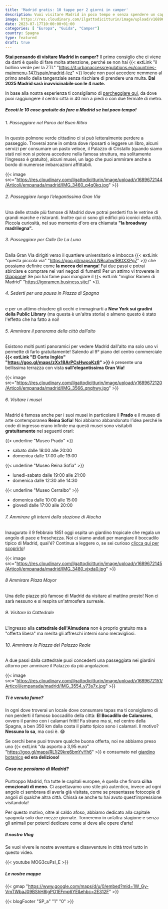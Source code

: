 ```yaml
---
title: 'Madrid gratis: 10 tappe per 2 giorni in camper'
description: Vuoi visitare Madrid in poco tempo e senza spendere un capitale? Scopri con noi il tour perfetto in 10 tappe. 
image: https://res.cloudinary.com/ilgattodicitturin/image/upload/v1689672144/Articoli/empanada/madrid/IMG_3501_p1al70.jpg
date: 2023-07-17T10:00:00+01:00
categories: [ "Europa", "Guida", "Camper"]
country: Spagna
type: featured
draft: true 
---
```


**Stai pensando di visitare Madrid in camper?** Il primo consiglio che ci viene da darti è quello di fare molta attenzione, perché se non hai {{< extLink "il bollino verde per la ZTL" "https://it.urbanaccessregulations.eu/countries-mainmenu-147/spain/madrid-lez" >}} locale non puoi accedere nemmeno al primo anello della tangenziale senza rischiare di prendere una multa. **Dal 2025 Madrid sarà inavvicinabile con le 4 ruote.**

In base alla nostra esperienza ti consigliamo di [parcheggiare qui](#le-nostre-mappe), da dove puoi raggiungere il centro città in 40 min a piedi o con due fermate di metro. 

##### Eccoti le 10 cose gratuite da fare a Madrid se hai poco tempo!

###### 1. Passeggiare nel Parco del Buen Ritiro
In questo polmone verde cittadino ci si può letteralmente perdere a passeggio. Troverai zone in ombra dove riposarti o leggere un libro, alcuni servizi per consumare un pasto veloce, il Palazzo di Cristallo (quando siamo stati noi non si poteva accedere nella famosa struttura, ma solitamente l’ingresso è gratuito), alcuni musei, un lago che puoi ammirare anche a bordo di numerose imbarcazioni affittabili. 

{{< image src="https://res.cloudinary.com/ilgattodicitturin/image/upload/v1689672144/Articoli/empanada/madrid/IMG_3460_q4q0kq.jpg" >}}

###### 2. Passeggiare lungo l’elegantissima Gran Vía
Una delle strade più famose di Madrid dove potrai perderti fra le vetrine di grandi marche e ristoranti. Inoltre qui ci sono gli edifici più iconici della città. Piccola curiosità, nel suo momento d'oro era chiamata **"la broadway madrilegna".**

###### 3. Passeggiare per Calle De La Luna
Dalla Gran Via dirigiti verso il quartiere universitario e imbocca {{< extLink "questa piccola via" "https://goo.gl/maps/oLNBcahwtBKtXXPg7" >}} che possiamo definire come **la mecca dei manga**! Fai due passi e potrai sbirciare e comprare nei vari negozi di fumetti! Per un attimo vi troverete in [Giappone](/blog/viaggio-giappone-informazioni-e-itinerari)! Se poi hai fame puoi mangiare il {{< extLink "miglior Ramen di Madrid" "https://igoramen.business.site/" >}}.

###### 4. Sederti per una pausa in Piazza di Spagna
e per un attimo chiudere gli occhi e immaginarti a **New York sui gradini della Public Library** (ma questa è un'altra storia) o almeno questo è stato l'effetto che ha fatto a noi!

###### 5. Ammirare il panorama della città dall’alto
Esistono molti punti panoramici per vedere Madrid dall'alto ma solo uno vi permette di farlo gratuitamente! Salendo al 9° piano del centro commerciale **{{< extLink "El Corte Inglés" "https://goo.gl/maps/zXx18ArPCsHwcoKz8" >}}** è presente una bellissima terrazza con vista **sull'elegantissima Gran Vía!**

{{< image src="https://res.cloudinary.com/ilgattodicitturin/image/upload/v1689672120/Articoli/empanada/madrid/IMG_3566_qnqhwy.jpg" >}}

###### 6. Visitare i musei
Madrid è famosa anche per i suoi musei in particolare il **Prado** e il museo di arte contemporanea **Reina Sofia**! Noi abbiamo abbandonato l’idea perché le code di ingresso erano infinite ma questi musei sono visitabili **gratuitamente** nei seguenti orari:

{{< underline "Museo Prado" >}}
- sabato dalle 18:00 alle 20:00
- domenica dalle 17:00 alle 19:00

{{< underline "Museo Reina Sofia" >}}
- lunedi-sabato dalle 19:00 alle 21:00
- domenica dalle 12:30 alle 14:30

{{< underline "Museo Cerralbo" >}}
- domenica dalle 10:00 alle 15:00
- giovedì dalle 17:00 alle 20:00 

###### 7. Ammirare gli interni della stazione di Atocha
Inaugurato il 9 febbraio 1851 oggi ospita un giardino tropicale che regala un angolo di pace e freschezza. Noi ci siamo andati per mangiare il boccadilo tipico di Madrid, qual'é? Continua a leggere o, se sei curioso [clicca qui per scoprirlo](#ti-è-venuta-fame)!

{{< image src="https://res.cloudinary.com/ilgattodicitturin/image/upload/v1689672145/Articoli/empanada/madrid/IMG_3480_vjxda0.jpg" >}}

###### 8 Ammirare Plaza Mayor 
Una delle piazze più famose di Madrid da visitare al mattino presto! Non ci sarà nessuno e si respira un'atmosfera surreale.

###### 9. Visitare la Cattedrale 
L'ingresso alla **cattedrale dell'Almudena** non è proprio gratuito ma a "offerta libera" ma merita gli affreschi interni sono meravigliosi.

###### 10. Ammirare la Piazza del Palazzo Reale
A due passi dalla cattedrale puoi concederti una passeggiata nei giardini attorno per ammirare il Palazzo da più angolazioni.

{{< image src="https://res.cloudinary.com/ilgattodicitturin/image/upload/v1689672151/Articoli/empanada/madrid/IMG_3554_y73s7x.jpg" >}}

##### Ti è venuta fame? 
In ogni dove troverai un locale dove consumare tapas ma ti consigliamo di non perderti il famoso boccadillo della città: **El Bocadillo de Calamares**, ovvero il panino con i calamari fritti! Fa strano ma si, nel centro della Spagna, a ben 350 km dalla costa il piatto tipico sono i calamari. Il motivo? **Nessuno lo sa**, ma così è. 😂

Se cerchi bene puoi trovare qualche buona offerta, noi ne abbiamo preso uno {{< extLink "da asporto a 3,95 euro" "https://goo.gl/maps/RL1j29kre6bmYvYh6" >}} e consumato nel [giardino botanico](#4-ammirare-gli-interni-della-stazione-di-atocha) **ed era delizioso!**

##### Cosa ne pensiamo di Madrid?
Purtroppo Madrid, fra tutte le capitali europee, è quella che finora **ci ha emozionati di meno.** 
Ci aspettavamo uno stile più autentico, invece ad ogni angolo ci sembrava di averla già visitata, come se presentasse fotocopie di angoli di qualche altra città. Chissà se anche tu hai avuto quest’impressione visitandola!

Per questo motivo, oltre al caldo afoso, abbiamo dedicato alla capitale spagnola solo due mezze giornate. Torneremo in un’altra stagione e senza gli animali per poterci dedicare come si deve alle opere d’arte!

##### Il nostro Vlog
Se vuoi vivere le nostre avventure e disavventure in città trovi tutto in questo video.

{{< youtube MOG3cuPsI_E >}}

##### Le nostre mappe


{{< gmap "https://www.google.com/maps/d/u/0/embed?mid=1W_Gy-VmTWbaJ09BShH8lgPO1EFmp6YE&ehbc=2E312F" >}}

{{< blogFooter "SP_a" "1" "0" >}}


